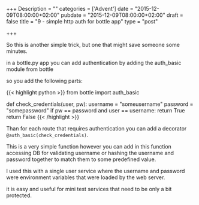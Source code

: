 +++
Description = ""
categories = ['Advent']
date = "2015-12-09T08:00:00+02:00"
pubdate = "2015-12-09T08:00:00+02:00"
draft = false
title = "9 - simple http auth for bottle app"
type = "post"

+++

So this is another simple trick, but one that might save someone some minutes.

in a bottle.py app you can add authentication by adding the auth_basic module from bottle

so you add the following parts:

{{< highlight python >}}
from bottle import auth_basic

def check_credentials(user, pw):
    username = "someusername"
    password = "somepassword"
    if pw == password and user == username:
        return True
    return False
{{< /highlight >}}

Than for each route that requires authentication you can add a decorator ```@auth_basic(check_credentials)```.

This is a very simple function however you can add in this function accessing DB for validating username or hashing the username and password together to match them to some predefined value.

I used this with a single user service where the username and password were environment variables that were loaded by the web server.

it is easy and useful for mini test services that need to be only a bit protected.
